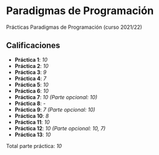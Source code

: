 # Paradigmas de Programación

Prácticas Paradigmas de Programación (curso 2021/22)

## Calificaciones

- **Práctica 1**: *10*
- **Práctica 2**: *10*
- **Práctica 3**: *9*
- **Práctica 4**: *7*
- **Práctica 5**: *10*
- **Práctica 6**: *10*
- **Práctica 7**: *10 (Parte opcional: 10)*
- **Práctica 8**: *-*
- **Práctica 9**: *7 (Parte opcional: 10)*
- **Práctica 10**: *8*
- **Práctica 11**: *10*
- **Práctica 12**: *10 (Parte opcional: 10, 7)*
- **Práctica 13**: *10*

Total parte práctica: *10*

